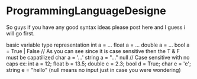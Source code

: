# ProgrammingLanguageDesigne

So guys if you have any good syntax ideas please post here and I guess i will go first.

basic variable type representation
int a = ...
float a = ...
double a = ...
bool a = True | False     // As you can see since it is case sensitive then the T & F must be capatilized
char a = '...'
string a = "..."
null                      // Case sensitive with no caps
ex:
  int a = 12; float b = 13.5; double c = 2.3; bool d = True; char e = 'e'; string e = "hello"  (null means no input just in case you
                                                                                                were wondering)
